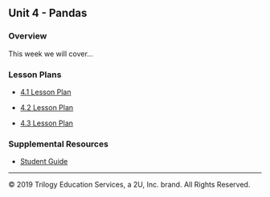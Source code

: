 ## Unit 4 - Pandas

### Overview

This week we will cover...

### Lesson Plans

* [4.1 Lesson Plan](1/LessonPlan.md)

* [4.2 Lesson Plan](2/LessonPlan.md)

* [4.3 Lesson Plan](3/LessonPlan.md)


### Supplemental Resources

* [Student Guide](Supplemental/StudentGuide.md)



------

© 2019 Trilogy Education Services, a 2U, Inc. brand. All Rights Reserved.

